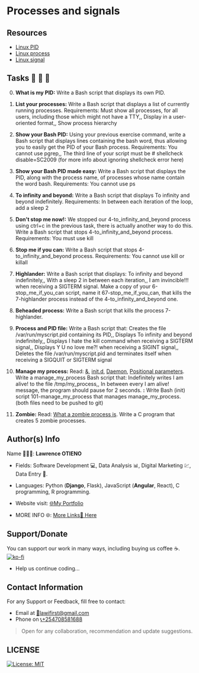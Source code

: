 # Processes and signals

## Resources

* [Linux PID](https://alx-intranet.hbtn.io/rltoken/zh33PXDR6w_qyu7zXUezmw)
* [Linux process](https://alx-intranet.hbtn.io/rltoken/px2TdWSjVO8i9SB5gHchAw)
* [Linux signal](https://alx-intranet.hbtn.io/rltoken/0NIee0VXMrEp36CFR85GIA)
<!-- * []() -->

## Tasks 🚨 🚨 🚨

0.  __What is my PID:__ Write a Bash script that displays its own PID.

1. __List your processes:__ Write a Bash script that displays a list of currently running processes. Requirements: Must show all processes, for all users, including those which might not have a TTY,, Display in a user-oriented format,, Show process hierarchy

2. __Show your Bash PID:__ Using your previous exercise command, write a Bash script that displays lines containing the bash word, thus allowing you to easily get the PID of your Bash process. Requirements: You cannot use pgrep,, The third line of your script must be # shellcheck disable=SC2009 (for more info about ignoring shellcheck error here)

3. __Show your Bash PID made easy:__ Write a Bash script that displays the PID, along with the process name, of processes whose name contain the word bash. Requirements: You cannot use ps

4. __To infinity and beyond:__ Write a Bash script that displays To infinity and beyond indefinitely. Requirements: In between each iteration of the loop, add a sleep 2

5. __Don't stop me now!:__ We stopped our 4-to_infinity_and_beyond process using ctrl+c in the previous task, there is actually another way to do this. Write a Bash script that stops 4-to_infinity_and_beyond process. Requirements: You must use kill

6. __Stop me if you can:__ Write a Bash script that stops 4-to_infinity_and_beyond process. Requirements: You cannot use kill or killall

7. __Highlander:__ Write a Bash script that displays: To infinity and beyond indefinitely,, With a sleep 2 in between each iteration,, I am invincible!!! when receiving a SIGTERM signal.
Make a copy of your 6-stop_me_if_you_can script, name it 67-stop_me_if_you_can, that kills the 7-highlander process instead of the 4-to_infinity_and_beyond one.

8. __Beheaded process:__ Write a Bash script that kills the process 7-highlander.

9. __Process and PID file:__ Write a Bash script that: Creates the file /var/run/myscript.pid containing its PID,, Displays To infinity and beyond indefinitely,, Displays I hate the kill command when receiving a SIGTERM signal,, Displays Y U no love me?! when receiving a SIGINT signal,, Deletes the file /var/run/myscript.pid and terminates itself when receiving a SIGQUIT or SIGTERM signal

10. __Manage my process:__ Read: [&](https://alx-intranet.hbtn.io/rltoken/R4YSgPT1k0PhWCrB0TYzoQ), [init.d](https://alx-intranet.hbtn.io/rltoken/sVqN4oNYYO6ojS4ctT02Jw), [Daemon](https://alx-intranet.hbtn.io/rltoken/kCoQ5aYO3towdDQFVPcfNg), [Positional parameters](https://alx-intranet.hbtn.io/rltoken/TJ2rxUwRsnM1mJQHSCnOQA). Write a manage_my_process Bash script that: Indefinitely writes I am alive! to the file /tmp/my_process,, In between every I am alive! message, the program should pause for 2 seconds. __:__ Write Bash (init) script 101-manage_my_process that manages manage_my_process. (both files need to be pushed to git)

11. __Zombie:__ Read: [What a zombie process is](https://alx-intranet.hbtn.io/rltoken/Tb86ZoSxR6ORCKYlZaYzHw). Write a C program that creates 5 zombie processes.

## Author(s) Info

Name 👨🏽‍💻: __Lawrence OTIENO__

* Fields: Software Development 💻, Data Analysis 📊, Digital Marketing 💹, Data Entry 📑.

* Languages: Python (__Django__, Flask), JavaScript (__Angular__, React), C programming, R programming.

* Website visit: [🌐My Portfolio](https://lawiotieno.github.io/portfolio)

* MORE INFO 🌐: [More Links🔗 Here](https://shor.by/lawi)

## Support/Donate

You can support our work in many ways, including buying us coffee ☕️.  
[![ko-fi](https://ko-fi.com/img/githubbutton_sm.svg)](https://ko-fi.com/N4N26PU7L)

* Help us continue coding...

<!-- [Buy Me Coffee ☕️](https://ko-fi.com/streetgrandmaster) -->

## Contact Information

For any Support or Feedback, fill free to contact:

* Email at [📧lawifirst@gmail.com](mailto:lawifirst@gmail.com)
* Phone on [📞+254708581688](tel:+254708581688)

> Open for any collaboration, recommendation and update suggestions.

## LICENSE

[![License: MIT](https://img.shields.io/badge/License-MIT-yellow.svg)](/LICENSE)

<!-- [MIT License](https://choosealicense.com/licenses/mit/) -->

